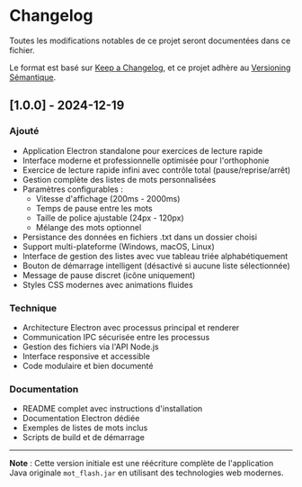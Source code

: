 # Changelog

Toutes les modifications notables de ce projet seront documentées dans ce fichier.

Le format est basé sur [Keep a Changelog](https://keepachangelog.com/fr/1.0.0/),
et ce projet adhère au [Versioning Sémantique](https://semver.org/spec/v2.0.0.html).

## [1.0.0] - 2024-12-19

### Ajouté

- Application Electron standalone pour exercices de lecture rapide
- Interface moderne et professionnelle optimisée pour l'orthophonie
- Exercice de lecture rapide infini avec contrôle total (pause/reprise/arrêt)
- Gestion complète des listes de mots personnalisées
- Paramètres configurables :
  - Vitesse d'affichage (200ms - 2000ms)
  - Temps de pause entre les mots
  - Taille de police ajustable (24px - 120px)
  - Mélange des mots optionnel
- Persistance des données en fichiers .txt dans un dossier choisi
- Support multi-plateforme (Windows, macOS, Linux)
- Interface de gestion des listes avec vue tableau triée alphabétiquement
- Bouton de démarrage intelligent (désactivé si aucune liste sélectionnée)
- Message de pause discret (icône uniquement)
- Styles CSS modernes avec animations fluides

### Technique

- Architecture Electron avec processus principal et renderer
- Communication IPC sécurisée entre les processus
- Gestion des fichiers via l'API Node.js
- Interface responsive et accessible
- Code modulaire et bien documenté

### Documentation

- README complet avec instructions d'installation
- Documentation Electron dédiée
- Exemples de listes de mots inclus
- Scripts de build et de démarrage

---

**Note** : Cette version initiale est une réécriture complète de l'application Java originale `mot_flash.jar` en utilisant des technologies web modernes.
